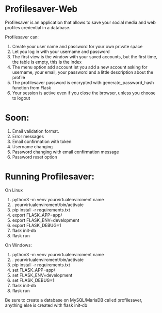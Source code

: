 # Profilesaver-Web

Profilesaver is an application that allows to save your social media and web profiles credential
in a database.

Profilesaver can:

1. Create your user name and password for your own private space
2. Let you log in with your username and password
3. The first view is the window with your saved accounts, but the first time, the table is empty, this is the index
4. The menu option add account let you add a new account asking for username, your email, your password and a little description about the profile
5. The profilesaver password is encrypted with generate_password_hash function from Flask
6. Your session is active even if you close the browser, unless you choose to logout

# Soon:
1. Email validation format.
2. Error messages
3. Email confirmation with token
4. Username changing
5. Password changing with email confirmation message
6. Password reset option


# Running Profilesaver:

On Linux

1. python3 -m venv yourvirtualenviroment name
2. . yourvirtualenviroment/bin/activate
3. pip install -r requirements.txt
4. export FLASK_APP=app/
5. export FLASK_ENV=development
6. export FLASK_DEBUG=1
7. flask init-db
8. flask run

On Windows:

1. python3 -m venv yourvirtualenviroment name
2. . yourvirtualenviroment/bin/activate
3. pip install -r requirements.txt
4. set FLASK_APP=app/
5. set FLASK_ENV=development
6. set FLASK_DEBUG=1
7. flask init-db
8. flask run

Be sure to create a database on MySQL/MariaDB called profilesaver, anything else is created with flask init-db
